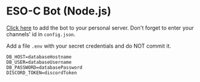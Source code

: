 # ESO-C Bot (Node.js)

[Click here](https://discordapp.com/oauth2/authorize?client_id=460387987629277195&scope=bot) to add the bot to your personal server. Don't forget to enter your channels' id in `config.json`.

Add a file `.env` with your secret credentials and do NOT commit it.
```
DB_HOST=databaseHostname
DB_USER=databaseUsername
DB_PASSWORD=databasePassword
DISCORD_TOKEN=discordToken

```
